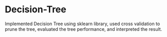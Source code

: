 # Decision-Tree

Implemented Decision Tree using sklearn library, used cross validation to prune the tree, evaluated the tree performance, and interpreted the result.
